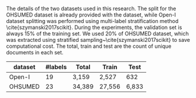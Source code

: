 The details of the two datasets used in this research. The split for the OHSUMED dataset is already provided with the dataset, while Open-I dataset splitting was performed using multi-label stratification method \cite{szymanski2017scikit}. During the experiments, the validation set is always 15\% of the training set. We used 20\% of OHSUMED dataset, which was extracted using stratified sampling~\cite{szymanski2017scikit} to save computational cost. The total, train and test are the count of unique documents in each set.


| dataset          | \#labels | Total  | Train | Test |
| -----------------|--------- | -------|-------|------|    
| Open-I           |   19     | 3,159  | 2,527     | 632  |
| OHSUMED          |   23     | 34,389 | 27,556    | 6,833  |
